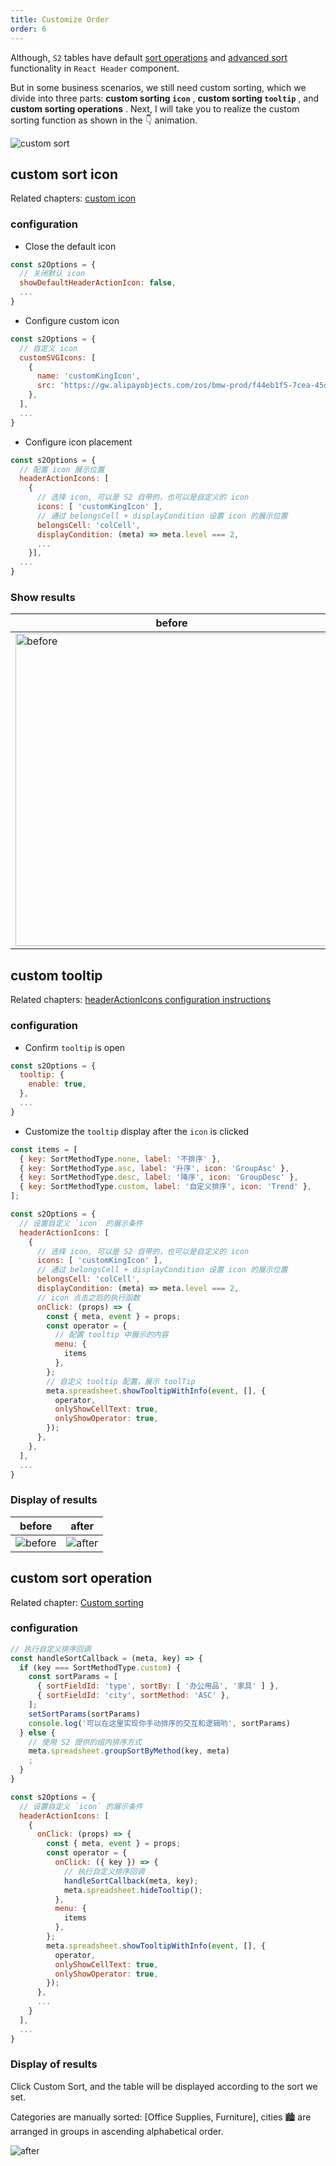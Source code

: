 ```yaml
---
title: Customize Order
order: 6
---
```


Although, `S2` tables have default [sort operations](/examples/analysis/sort#group-sort) and [advanced sort](/examples/analysis/sort#advanced) functionality in `React Header` component.

But in some business scenarios, we still need custom sorting, which we divide into three parts: **custom sorting `icon`** , **custom sorting `tooltip`** , and **custom sorting operations** . Next, I will take you to realize the custom sorting function as shown in the 👇 animation.

![custom sort](https://gw.alipayobjects.com/zos/antfincdn/oOiZ02mZJ/zidingyipaixu.gif)

## custom sort icon

Related chapters: [custom icon](/examples/custom/custom-icon#custom-header-action-icon)

### configuration

* Close the default icon

```jsx
const s2Options = {
  // 关闭默认 icon
  showDefaultHeaderActionIcon: false,
  ...
}
```

* Configure custom icon

```jsx
const s2Options = {
  // 自定义 icon
  customSVGIcons: [
    {
      name: 'customKingIcon',
      src: 'https://gw.alipayobjects.com/zos/bmw-prod/f44eb1f5-7cea-45df-875e-76e825a6e0ab.svg',
    },
  ],
  ...
}
```

* Configure icon placement

```jsx
const s2Options = {
  // 配置 icon 展示位置
  headerActionIcons: [
    {
      // 选择 icon, 可以是 S2 自带的，也可以是自定义的 icon
      icons: [ 'customKingIcon' ],
      // 通过 belongsCell + displayCondition 设置 icon 的展示位置
      belongsCell: 'colCell',
      displayCondition: (meta) => meta.level === 2,
      ...
    }],
  ...
}
```

### Show results

| before                                                                                                                                                    | after                                                                                                                                            |
| --------------------------------------------------------------------------------------------------------------------------------------------------------- | ------------------------------------------------------------------------------------------------------------------------------------------------ |
| <img alt="before" src="https://gw.alipayobjects.com/zos/antfincdn/HsPpQdx%241/0d4a4371-191c-432e-8887-6392e38eb4ff.png" style="width: 500; height: auto"> | <img alt="after" src="https://gw.alipayobjects.com/zos/antfincdn/s%26vVrM8Ap/14a3a4fa-6d07-4fb8-8201-012672bd0feb.png" width="400" height="300"> |

## custom tooltip

Related chapters: [headerActionIcons configuration instructions](/docs/api/general/S2Options#headeractionicon)

### configuration

* Confirm `tooltip` is open

```jsx
const s2Options = {
  tooltip: {
    enable: true,
  },
  ...
}
```

* Customize the `tooltip` display after the `icon` is clicked

```jsx
const items = [
  { key: SortMethodType.none, label: '不排序' },
  { key: SortMethodType.asc, label: '升序', icon: 'GroupAsc' },
  { key: SortMethodType.desc, label: '降序', icon: 'GroupDesc' },
  { key: SortMethodType.custom, label: '自定义排序', icon: 'Trend' },
];

const s2Options = {
  // 设置自定义 `icon` 的展示条件
  headerActionIcons: [
    {
      // 选择 icon, 可以是 S2 自带的，也可以是自定义的 icon
      icons: [ 'customKingIcon' ],
      // 通过 belongsCell + displayCondition 设置 icon 的展示位置
      belongsCell: 'colCell',
      displayCondition: (meta) => meta.level === 2,
      // icon 点击之后的执行函数
      onClick: (props) => {
        const { meta, event } = props;
        const operator = {
          // 配置 tooltip 中展示的内容
          menu: {
            items
          },
        };
        // 自定义 tooltip 配置，展示 toolTip
        meta.spreadsheet.showTooltipWithInfo(event, [], {
          operator,
          onlyShowCellText: true,
          onlyShowOperator: true,
        });
      },
    },
  ],
  ...
}
```

### Display of results

| before                                                                                                   | after                                                                                                   |
| -------------------------------------------------------------------------------------------------------- | ------------------------------------------------------------------------------------------------------- |
| ![before](https://gw.alipayobjects.com/zos/antfincdn/ho4NpbgQC/926fb382-d71e-429e-8a22-290c16ffb6c0.png) | ![after](https://gw.alipayobjects.com/zos/antfincdn/jTQbHqPuB/4917862a-e60c-4889-824f-f4d11f192f86.png) |

## custom sort operation

Related chapter: [Custom sorting](/docs/manual/basic/sort/custom#2-%E7%BB%B4%E5%BA%A6%E5%80%BC%E5%88%97%E8%A1%A8sortby)

### configuration

```jsx
// 执行自定义排序回调
const handleSortCallback = (meta, key) => {
  if (key === SortMethodType.custom) {
    const sortParams = [
      { sortFieldId: 'type', sortBy: [ '办公用品', '家具' ] },
      { sortFieldId: 'city', sortMethod: 'ASC' },
    ];
    setSortParams(sortParams)
    console.log('可以在这里实现你手动排序的交互和逻辑哟', sortParams)
  } else {
    // 使用 S2 提供的组内排序方式
    meta.spreadsheet.groupSortByMethod(key, meta)
    ;
  }
}

const s2Options = {
  // 设置自定义 `icon` 的展示条件
  headerActionIcons: [
    {
      onClick: (props) => {
        const { meta, event } = props;
        const operator = {
          onClick: ({ key }) => {
            // 执行自定义排序回调
            handleSortCallback(meta, key);
            meta.spreadsheet.hideTooltip();
          },
          menu: {
            items
          },
        };
        meta.spreadsheet.showTooltipWithInfo(event, [], {
          operator,
          onlyShowCellText: true,
          onlyShowOperator: true,
        });
      },
      ...
    }
  ],
  ...
}
```

### Display of results

Click Custom Sort, and the table will be displayed according to the sort we set.

Categories are manually sorted: \[Office Supplies, Furniture], cities 🏙 are arranged in groups in ascending alphabetical order.

![after](https://gw.alipayobjects.com/zos/antfincdn/g8H01taL6/zidingyipaixucaozuo.gif)
